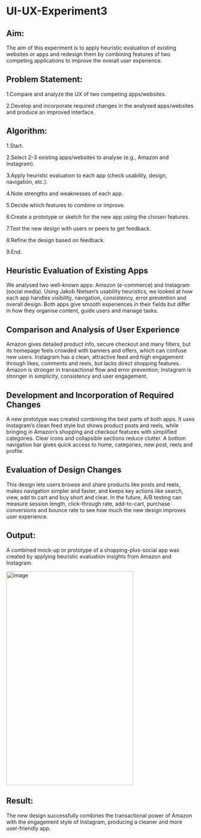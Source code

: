# UI-UX-Experiment3

## Aim:

The aim of this experiment is to apply heuristic evaluation of existing websites or apps and redesign them by combining features of two competing applications to improve the overall user experience.

## Problem Statement:

1.Compare and analyze the UX of two competing apps/websites.

2.Develop and incorporate required changes in the analysed apps/websites and produce an improved interface.

## Algorithm:

1.Start.

2.Select 2–3 existing apps/websites to analyse (e.g., Amazon and Instagram).

3.Apply heuristic evaluation to each app (check usability, design, navigation, etc.).

4.Note strengths and weaknesses of each app.

5.Decide which features to combine or improve.

6.Create a prototype or sketch for the new app using the chosen features.

7.Test the new design with users or peers to get feedback.

8.Refine the design based on feedback.

9.End.

## Heuristic Evaluation of Existing Apps

We analysed two well-known apps: Amazon (e-commerce) and Instagram (social media). Using Jakob Nielsen’s usability heuristics, we looked at how each app handles visibility, navigation, consistency, error prevention and overall design. Both apps give smooth experiences in their fields but differ in how they organise content, guide users and manage tasks.

## Comparison and Analysis of User Experience

Amazon gives detailed product info, secure checkout and many filters, but its homepage feels crowded with banners and offers, which can confuse new users. Instagram has a clean, attractive feed and high engagement through likes, comments and reels, but lacks direct shopping features. Amazon is stronger in transactional flow and error prevention; Instagram is stronger in simplicity, consistency and user engagement.

## Development and Incorporation of Required Changes

A new prototype was created combining the best parts of both apps. It uses Instagram’s clean feed style but shows product posts and reels, while bringing in Amazon’s shopping and checkout features with simplified categories. Clear icons and collapsible sections reduce clutter. A bottom navigation bar gives quick access to home, categories, new post, reels and profile.

## Evaluation of Design Changes

This design lets users browse and share products like posts and reels, makes navigation simpler and faster, and keeps key actions like search, view, add to cart and buy short and clear. In the future, A/B testing can measure session length, click-through rate, add-to-cart, purchase conversions and bounce rate to see how much the new design improves user experience.
## Output:

A combined mock-up or prototype of a shopping-plus-social app was created by applying heuristic evaluation insights from Amazon and Instagram.

<img width="338" height="568" alt="image" src="https://github.com/user-attachments/assets/a26b6c39-474c-41a4-86e9-de29d20de253" />


## Result:

The new design successfully combines the transactional power of Amazon with the engagement style of Instagram, producing a cleaner and more user-friendly app.
